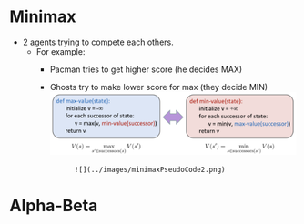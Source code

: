 # Minimax
* 2 agents trying to compete each others. 
    * For example: 
        * Pacman tries to get higher score (he decides MAX)
        * Ghosts try to make lower score for max (they decide MIN)
                    ![](../images/minimaxPseudoCode.png)

                    ![](../images/minimaxPseudoCode2.png)

# Alpha-Beta 